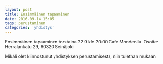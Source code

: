 ```yaml
---
layout: post
title: Ensimmäinen tapaaminen
date: 2016-09-14 15:05 
tags: perustaminen
categories: 'yhdistys'
---
```

Ensimmäinen tapaaminen torstaina 22.9 klo 20:00 Cafe Mondeolla.
Osoite: Herralankatu 29, 60320 Seinäjoki

Mikäli olet kiinnostunut yhdistyksen perustamisesta, niin tulethan mukaan
